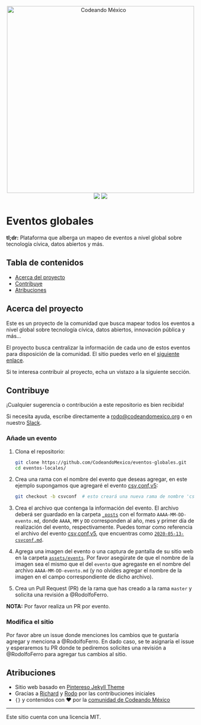 <p align="center">
<img src="http://codeandomexico.org/resources/img/codeandomexico.png" width="500" alt="Codeando México"><br>
<a href="http://www.codeandomexico.org/" target="_blank"><img src="https://img.shields.io/badge/website-CodeandoMexico-00D88E.svg"></a>
<a href="http://slack.codeandomexico.org/" target="_blank"><img src="https://img.shields.io/badge/slack-CodeandoMexico-EC0E4F.svg"></a>
</p>


# Eventos globales

**tl;dr:** Plataforma que alberga un mapeo de eventos a nivel global sobre tecnología cívica, datos abiertos y más.


## Tabla de contenidos

- [Acerca del proyecto](#acerca-del-proyecto)
- [Contribuye](#contribuye)
- [Atribuciones](#atribuciones)


## Acerca del proyecto

Este es un proyecto de la comunidad que busca mapear todos los eventos a nivel global sobre tecnología cívica, datos abiertos, innovación pública y más...

El proyecto busca centralizar la información de cada uno de estos eventos para disposición de la comunidad. El sitio puedes verlo en el [siguiente enlace](https://codeandomexico.github.io/eventos-globales/).

Si te interesa contribuir al proyecto, echa un vistazo a la siguiente sección.


## Contribuye

¡Cualquier sugerencia o contribución a este repositorio es bien recibida!

Si necesita ayuda, escribe directamente a <rodo@codeandomexico.org> o en nuestro [Slack](http://slack.codeandomexico.org/).

### Añade un evento

1. Clona el repositorio:
   ```bash
   git clone https://github.com/CodeandoMexico/eventos-globales.git
   cd eventos-locales/
   ```

2. Crea una rama con el nombre del evento que deseas agregar, en este ejemplo supongamos que agregaré el evento [csv,conf,v5](https://csvconf.com/):
   ```bash
   git checkout -b csvconf  # esto creará una nueva rama de nombre 'csvconf' y se moverá a ella
   ```

3. Crea el archivo que contenga la información del evento. El archivo deberá ser guardado en la carpeta [`_posts`](https://github.com/CodeandoMexico/eventos-globales/tree/master/_posts) con el formato `AAAA-MM-DD-evento.md`, donde `AAAA`, `MM` y `DD` corresponden al año, mes y primer día de realización del evento, respectivamente. Puedes tomar como referencia el archivo del evento [csv,conf,v5](https://csvconf.com/), que encuentras como [`2020-05-13-csvconf.md`](https://github.com/CodeandoMexico/eventos-globales/blob/master/_posts/2020-05-13-csvconf.md).

4. Agrega una imagen del evento o una captura de pantalla de su sitio web en la carpeta [`assets/events`](https://github.com/CodeandoMexico/eventos-globales/tree/master/assets/events). Por favor asegúrate de que el nombre de la imagen sea el mismo que el del `evento` que agregaste en el nombre del archivo `AAAA-MM-DD-evento.md` (y no olvides agregar el nombre de la imagen en el campo correspondiente de dicho archivo).

5. Crea un Pull Request (PR) de la rama que has creado a la rama `master` y solicita una revisión a @RodolfoFerro.

**NOTA:** Por favor realiza un PR por evento.



### Modifica el sitio

Por favor abre un issue donde menciones los cambios que te gustaría agregar y menciona a @RodolfoFerro. En dado caso, se te asignaría el issue y esperaremos tu PR donde te pediremos solicites una revisión a @RodolfoFerro para agregar tus cambios al sitio.


## Atribuciones

- Sitio web basado en [Pintereso Jekyll Theme](https://www.wowthemes.net/pintereso-free-bootstrap-jekyll-theme/)
- Gracias a [Richard](https://github.com/ricardomiron) y [Rodo](https://github.com/RodolfoFerro) por las contribuciones iniciales
- `{}` y contenidos con ❤️ por la [comunidad de Codeando México](http://slack.codeandomexico.org/)

---

Este sitio cuenta con una licencia MIT.

